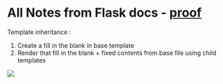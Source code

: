 # All Notes from Flask docs - [proof](https://flask.palletsprojects.com/en/2.2.x/quickstart/#a-minimal-application)

Template inheritance :
1. Create a fill in the blank in base template
2. Render that fill in the blank + fixed contents from base file using child templates

![](https://raw.githubusercontent.com/Ananyojha/spare-images/main/template-inheritance-flask.png)
